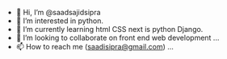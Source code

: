 - 👋 Hi, I’m @saadsajidsipra
- 👀 I’m interested in python.
- 🌱 I’m currently learning html CSS next is python Django.
- 💞️ I’m looking to collaborate on front end web development ...
- 📫 How to reach me (saadisipra@gmail.com) ...

<!---
saadsajidsipra/saadsajidsipra is a ✨ special ✨ repository because its `README.md` (this file) appears on your GitHub profile.
You can click the Preview link to take a look at your changes.
--->
